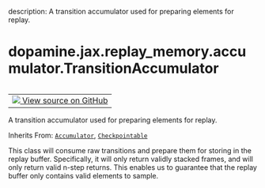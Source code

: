 description: A transition accumulator used for preparing elements for replay.

<div itemscope itemtype="http://developers.google.com/ReferenceObject">
<meta itemprop="name" content="dopamine.jax.replay_memory.accumulator.TransitionAccumulator" />
<meta itemprop="path" content="Stable" />
</div>

# dopamine.jax.replay_memory.accumulator.TransitionAccumulator

<!-- Insert buttons and diff -->

<table class="tfo-notebook-buttons tfo-api nocontent" align="left">
<td>
  <a target="_blank" href="https://github.com/google/dopamine/tree/master/dopamine/jax/replay_memory/accumulator.py#L42-L213">
    <img src="https://www.tensorflow.org/images/GitHub-Mark-32px.png" />
    View source on GitHub
  </a>
</td>
</table>



A transition accumulator used for preparing elements for replay.

Inherits From: [`Accumulator`](../../../../dopamine/jax/replay_memory/accumulator/Accumulator.md), [`Checkpointable`](../../../../dopamine/jax/checkpointers/Checkpointable.md)

<!-- Placeholder for "Used in" -->

This class will consume raw transitions and prepare them for storing in the
replay buffer. Specifically, it will only return validly stacked frames, and
will only return valid n-step returns.
This enables us to guarantee that the replay buffer only contains valid
elements to sample.

